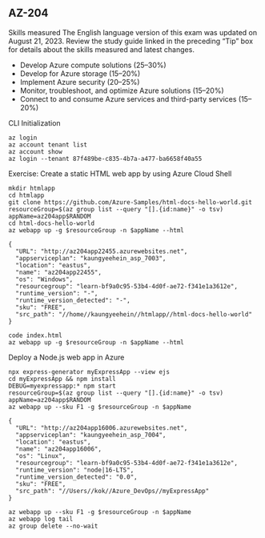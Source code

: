 AZ-204
---

Skills measured
The English language version of this exam was updated on August 21, 2023. Review the study guide linked in the preceding “Tip” box for details about the skills measured and latest changes.
* Develop Azure compute solutions (25–30%)
* Develop for Azure storage (15–20%)
* Implement Azure security (20–25%)
* Monitor, troubleshoot, and optimize Azure solutions (15–20%)
* Connect to and consume Azure services and third-party services (15–20%)

CLI Initialization
```
az login
az account tenant list
az account show
az login --tenant 87f489be-c835-4b7a-a477-ba6658f40a55
```

Exercise: Create a static HTML web app by using Azure Cloud Shell
```
mkdir htmlapp
cd htmlapp
git clone https://github.com/Azure-Samples/html-docs-hello-world.git
resourceGroup=$(az group list --query "[].{id:name}" -o tsv)
appName=az204app$RANDOM
cd html-docs-hello-world
az webapp up -g $resourceGroup -n $appName --html

{
  "URL": "http://az204app22455.azurewebsites.net",
  "appserviceplan": "kaungyeehein_asp_7003",
  "location": "eastus",
  "name": "az204app22455",
  "os": "Windows",
  "resourcegroup": "learn-bf9a0c95-53b4-4d0f-ae72-f341e1a3612e",
  "runtime_version": "-",
  "runtime_version_detected": "-",
  "sku": "FREE",
  "src_path": "//home//kaungyeehein//htmlapp//html-docs-hello-world"
}

code index.html
az webapp up -g $resourceGroup -n $appName --html
```

Deploy a Node.js web app in Azure
```
npx express-generator myExpressApp --view ejs
cd myExpressApp && npm install
DEBUG=myexpressapp:* npm start
resourceGroup=$(az group list --query "[].{id:name}" -o tsv)
appName=az204app$RANDOM
az webapp up --sku F1 -g $resourceGroup -n $appName

{
  "URL": "http://az204app16006.azurewebsites.net",
  "appserviceplan": "kaungyeehein_asp_7004",
  "location": "eastus",
  "name": "az204app16006",
  "os": "Linux",
  "resourcegroup": "learn-bf9a0c95-53b4-4d0f-ae72-f341e1a3612e",
  "runtime_version": "node|16-LTS",
  "runtime_version_detected": "0.0",
  "sku": "FREE",
  "src_path": "//Users//kok//Azure_DevOps//myExpressApp"
}

az webapp up --sku F1 -g $resourceGroup -n $appName
az webapp log tail
az group delete --no-wait
```
